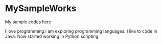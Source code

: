 # MySampleWorks
My sample codes here

I love programming.I am exploring programming languages.
I like to code in Java. Now started working in Python scripting
